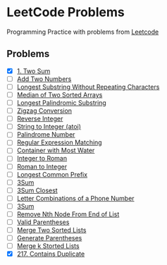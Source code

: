 # LeetCode Problems
Programming Practice with problems from [Leetcode](https://leetcode.com)

## Problems
- [x] [1. Two Sum](https://leetcode.com/problems/two-sum/)
- [ ] [Add Two Numbers](https://leetcode.com/problems/add-two-numbers/)
- [ ] [Longest Substring Without Repeating Characters](https://leetcode.com/problems/longest-substring-without-repeating-characters/)
- [ ] [Median of Two Sorted Arrays](https://leetcode.com/problems/median-of-two-sorted-arrays/)
- [ ] [Longest Palindromic Substring](https://leetcode.com/problems/longest-palindromic-substring/)
- [ ] [Zigzag Conversion](https://leetcode.com/problems/zigzag-conversion/)
- [ ] [Reverse Integer](https://leetcode.com/problems/reverse-integer/)
- [ ] [String to Integer (atoi)](https://leetcode.com/problems/string-to-integer-atoi/)
- [ ] [Palindrome Number](https://leetcode.com/problems/palindrome-number/)
- [ ] [Regular Expression Matching](https://leetcode.com/problems/regular-expression-matching/)
- [ ] [Container with Most Water](https://leetcode.com/problems/container-with-most-water/)
- [ ] [Integer to Roman](https://leetcode.com/problems/integer-to-roman/)
- [ ] [Roman to Integer](https://leetcode.com/problems/roman-to-integer/)
- [ ] [Longest Common Prefix](https://leetcode.com/problems/longest-common-prefix/)
- [ ] [3Sum](https://leetcode.com/problems/3sum/)
- [ ] [3Sum Closest](https://leetcode.com/problems/3sum-closest/)
- [ ] [Letter Combinations of a Phone Number](https://leetcode.com/problems/letter-combinations-of-a-phone-number/)
- [ ] [3Sum](https://leetcode.com/problems/4sum/)
- [ ] [Remove Nth Node From End of List](https://leetcode.com/problems/remove-nth-node-from-end-of-list/)
- [ ] [Valid Parentheses](https://leetcode.com/problems/valid-parentheses/)
- [ ] [Merge Two Sorted Lists](https://leetcode.com/problems/merge-two-sorted-lists/)
- [ ] [Generate Parentheses](https://leetcode.com/problems/generate-parentheses/)
- [ ] [Merge k Storted Lists](https://leetcode.com/problems/merge-k-sorted-lists)
- [x] [217. Contains Duplicate](https://leetcode.com/problems/contains-duplicate/)
